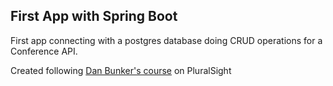 ## First App with Spring Boot

First app connecting with a postgres database doing CRUD operations for a Conference API.

Created following [Dan Bunker's course](https://app.pluralsight.com/library/courses/8daf59da-31d4-4a6a-85d8-511b14cf85e1/table-of-contents) on PluralSight